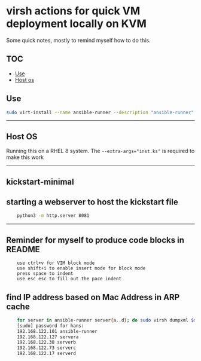 # virsh actions for quick VM deployment locally on KVM

Some quick notes, mostly to remind myself how to do this.

## TOC
* [Use](#Use)
* [Host os](#Host-os)


## Use

    
````sh
sudo virt-install --name ansible-runner --description "ansible-runner" --ram 2048  --vcpus 2 --disk path=/STUFF/ansible-runner-disk1.qcow2,size=15 --disk path=/STUFF/ansible-runner-disk2.qcow2,size=55  --os-type linux  --os-variant "rhl9" --network bridge=virbr0 --graphics vnc,listen=127.0.0.1,port=5901  --location /STUFF/rhel-baseos-9.0-x86_64-dvd.iso --noautoconsole --extra-args="inst.ks=http://192.168.122.1:8081/kickstart-minimal.cfg"

````

---

## Host OS

Running this on a RHEL 8 system.
The `--extra-args="inst.ks"` is required to make this work

---

## kickstart-minimal

## starting a webserver to host the kickstart file


````sh
    python3 -m http.server 8081

````

---

## Reminder for myself to produce code blocks in README 

````
    use ctrl+v for VIM block mode
    use shift+i to enable insert mode for block mode
    press space to indent
    use esc esc to fill out the pace indent

````

## find IP address based on Mac Address in ARP cache

````sh
    for server in ansible-runner server{a..d}; do sudo virsh dumpxml $server | grep -o -E '([[:xdigit:]]{1,2}:){5}[[:xdigit:]]{1,2}' | xargs -I '{}' sh -c 'arp -a | grep {}' | grep -E -o "([0-9]{1,3}[\.]){3}[0-9]{1,3}" | xargs -I '{}' echo "{} $server"; done
    [sudo] password for hans: 
    192.168.122.101 ansible-runner
    192.168.122.127 servera
    192.168.122.38 serverb
    192.168.122.73 serverc
    192.168.122.17 serverd
````
